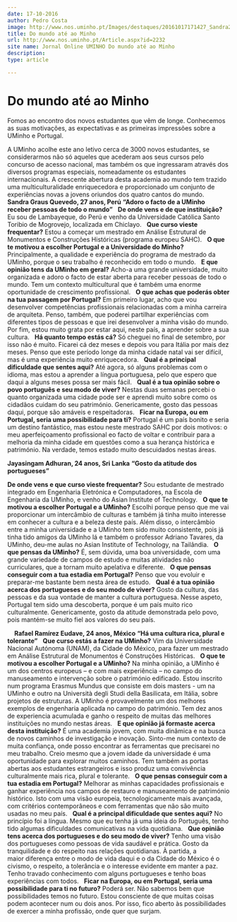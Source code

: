 ```yaml
---
date: 17-10-2016
author: Pedro Costa
image: http://www.nos.uminho.pt/Images/destaques/20161017171427_Sandra2.jpg
title: Do mundo até ao Minho
url: http://www.nos.uminho.pt/Article.aspx?id=2232
site name: Jornal Online UMINHO Do mundo até ao Minho
description: 
type: article

---
```

# Do mundo até ao Minho


  

Fomos ao encontro dos novos estudantes que vêm de longe. Conhecemos as suas motivações, as expectativas e as primeiras impressões sobre a UMinho e Portugal.

A UMinho acolhe este ano letivo cerca de 3000 novos estudantes, se considerarmos não só aqueles que acederam aos seus cursos pelo concurso de acesso nacional, mas também os que ingressaram através dos diversos programas especiais, nomeadamente os estudantes internacionais. A crescente abertura desta academia ao mundo tem trazido uma multiculturalidade enriquecedora e proporcionado um conjunto de experiências novas a jovens oriundos dos quatro cantos do mundo.
 
 
**Sandra Graus Quevedo, 27 anos, Perú** 
**“Adoro o facto de a UMinho receber pessoas de todo o mundo”** 
 
**De onde vens e de que instituição?** 
Eu sou de Lambayeque, do Perú e venho da Universidade Católica Santo Toribio de Mogrovejo, localizada em Chiclayo.
 
**Que curso vieste frequentar?** 
Estou a começar um mestrado em Análise Estrutural de Monumentos e Construções Históricas (programa europeu SAHC).
 
**O que te motivou a escolher Portugal e a Universidade do Minho?** 
Principalmente, a qualidade e experiência do programa de mestrado da UMinho, porque o seu trabalho é reconhecido em todo o mundo.
 
**E que opinião tens da UMinho em geral?** 
Acho-a uma grande universidade, muito organizada e adoro o facto de estar aberta para receber pessoas de todo o mundo. Tem um contexto multicultural que é também uma enorme oportunidade de crescimento profissional.
 
**O que achas que poderás obter na tua passagem por Portugal?** 
Em primeiro lugar, acho que vou desenvolver competências profissionais relacionadas com a minha carreira de arquiteta. Penso, também, que poderei partilhar experiências com diferentes tipos de pessoas e que irei desenvolver a minha visão do mundo. Por fim, estou muito grata por estar aqui, neste país, a aprender sobre a sua cultura.
 
**Há quanto tempo estás cá?** 
Só cheguei no final de setembro, por isso não é muito. Ficarei cá dez meses e depois vou para Itália por mais dez meses. Penso que este período longe da minha cidade natal vai ser difícil, mas é uma experiência muito enriquecedora.
 
**Qual é a principal dificuldade que sentes aqui?** 
Até agora, só alguns problemas com o idioma, mas estou a aprender a língua portuguesa, pelo que espero que daqui a alguns meses possa ser mais fácil.
 
**Qual é a tua opinião sobre o povo português e seu modo de viver?** 
Nestas duas semanas percebi o quanto organizada uma cidade pode ser e aprendi muito sobre como os cidadãos cuidam do seu património. Genericamente, gosto das pessoas daqui, porque são amáveis e respeitadoras.
 
**Ficar na Europa, ou em Portugal, seria uma possibilidade para ti?** 
Portugal é um país bonito e seria um destino fantástico, mas estou neste mestrado SAHC por dois motivos: o meu aperfeiçoamento profissional eo facto de voltar e contribuir para a melhoria da minha cidade em questões como a sua herança histórica e património. Na verdade, temos estado muito descuidados nestas áreas.
 
 

**Jayasingam Adhuran, 24 anos, Sri Lanka** 
**“Gosto da atitude dos portugueses”** 

**De onde vens e que curso vieste frequentar?** 
Sou estudante de mestrado integrado em Engenharia Eletrónica e Computadores, na Escola de Engenharia da UMinho, e venho do Asian Institute of Technology.
 
**O que te motivou a escolher Portugal e a UMinho?** 
Escolhi porque penso que me vai proporcionar um intercâmbio de culturas e também já tinha muito interesse em conhecer a cultura e a beleza deste país. Além disso, o intercâmbio entre a minha universidade e a UMinho tem sido muito consistente, pois já tinha tido amigos da UMinho lá e também o professor Adriano Tavares, da UMinho, deu-me aulas no Asian Institute of Technology, na Tailândia.
 
**O que pensas da UMinho?** 
É, sem dúvida, uma boa universidade, com uma grande variedade de campos de estudo e muitas atividades não curriculares, que a tornam muito apelativa e diferente.
 
**O que pensas conseguir com a tua estadia em Portugal?** 
Penso que vou evoluir e preparar-me bastante bem nesta área de estudo.
 
**Qual é a tua opinião acerca dos portugueses e do seu modo de viver?** 
Gosto da cultura, das pessoas e da sua vontade de manter a cultura portuguesa. Nesse aspeto, Portugal tem sido uma descoberta, porque é um país muito rico culturalmente. Genericamente, gosto da atitude demonstrada pelo povo, pois mantém-se muito fiel aos valores do seu país.
 

 
 
**Rafael Ramírez Eudave, 24 anos, México** 
**“Há uma cultura rica, plural e tolerante”** 
 
**Que curso estás a fazer na UMinho?** 
Vim da Universidade Nacional Autónoma (UNAM), da Cidade do México, para fazer um mestrado em Análise Estrutural de Monumentos é Construções Históricas.
 
**O que te motivou a escolher Portugal e a UMinho?** 
Na minha opinião, a UMinho é um dos centros europeus – e com mais experiência – no campo do manuseamento e intervenção sobre o património edificado. Estou inscrito num programa Erasmus Mundus que consiste em dois masters - um na UMinho e outro na Università degli Studi della Basilicata, em Itália, sobre projetos de estruturas. A UMinho é provavelmente um dos melhores exemplos de engenharia aplicada no campo do património. Tem dez anos de experiencia acumulada e ganho o respeito de muitas das melhores instituições no mundo nestas áreas.
 
**E que opinião já formaste acerca desta instituição?** 
É uma academia jovem, com muita dinâmica e na busca de novos caminhos de investigação e inovação. Sinto-me num contexto de muita confiança, onde posso encontrar as ferramentas que precisarei no meu trabalho. Creio mesmo que a jovem idade da universidade é uma oportunidade para explorar muitos caminhos. Tem também as portas abertas aos estudantes estrangeiros e isso produz uma convivência culturalmente mais rica, plural e tolerante.
 
**O que pensas conseguir com a tua estadia em Portugal?** 
Melhorar as minhas capacidades profissionais e ganhar experiência nos campos de restauro e manuseamento de património histórico. Isto com uma visão europeia, tecnologicamente mais avançada, com critérios contemporâneos e com ferramentas que não são muito usadas no meu país.
 
**Qual é a principal dificuldade que sentes aqui?** 
No princípio foi a língua. Mesmo que eu tenha já uma ideia do Português, tenho tido algumas dificuldades comunicativas na vida quotidiana.
 
**Que opinião tens acerca dos portugueses e do seu modo de viver?** 
Tenho uma visão dos portugueses como pessoas de vida saudável e prática. Gosto da tranquilidade e do respeito nas relações quotidianas. À partida, a maior diferença entre o modo de vida daqui e o da Cidade do México é o civismo, o respeito, a tolerância e o interesse evidente em manter a paz. Tenho travado conhecimento com alguns portugueses e tenho boas experiências com todos.
 
**Ficar na Europa, ou em Portugal, seria uma possibilidade para ti no futuro?** 
Poderá ser. Não sabemos bem que possibilidades temos no futuro. Estou consciente de que muitas coisas podem acontecer num ou dois anos. Por isso, fico aberto às possibilidades de exercer a minha profissão, onde quer que surjam.

